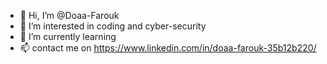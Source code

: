 - 👋 Hi, I’m @Doaa-Farouk
- 👀 I’m interested in coding and cyber-security
- 🌱 I’m currently learning
- 📫 contact me on https://www.linkedin.com/in/doaa-farouk-35b12b220/

<!---
Doaa-Farouk/Doaa-Farouk is a ✨ special ✨ repository because its `README.md` (this file) appears on your GitHub profile.
You can click the Preview link to take a look at your changes.
--->
